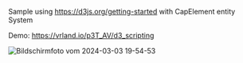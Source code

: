 Sample using https://d3js.org/getting-started with CapElement entity System


Demo: https://vrland.io/p3T_AV/d3_scripting

![Bildschirmfoto vom 2024-03-03 19-54-53](https://github.com/capticxyz/scripting/assets/14173/3e80b777-2b9a-4db8-91eb-f212f76fc10c)
